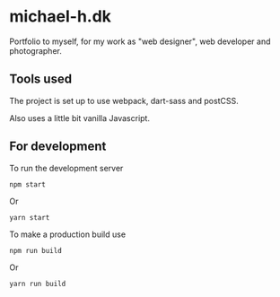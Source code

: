 # michael-h.dk

Portfolio to myself, for my work as "web designer", web developer and photographer.

## Tools used

The project is set up to use webpack, dart-sass and postCSS.

Also uses a little bit vanilla Javascript.

## For development

To run the development server

```
npm start
```

Or

```
yarn start
```

To make a production build use

```
npm run build
```

Or

```
yarn run build
```
